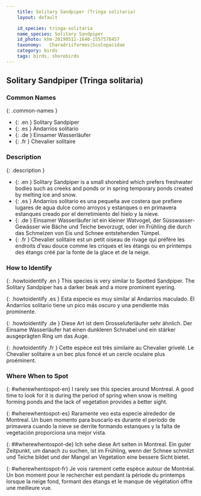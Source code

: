 ```yaml
---
    title: Solitary Sandpiper (Tringa solitaria)
    layout: default

    id_species: tringa-solitaria
    name_species: Solitary Sandpiper
    id_photo: khm-20190511-1640-1557578457
    taxonomy:   Charadriiformes|Scolopacidae
    category: birds
    tags: birds, shorebirds
---
```


## Solitary Sandpiper (Tringa solitaria)

### Common Names

{: .common-names }
- {: .en } Solitary Sandpiper 
- {: .es } Andarríos solitario 
- {: .de } Einsamer Wasserläufer 
- {: .fr } Chevalier solitaire 

### Description

{: .description }
- {: .en } Solitary Sandpiper is a small shorebird which prefers freshwater bodies such as creeks and ponds or in spring temporary ponds created by melting ice and snow.
- {: .es } Andarríos solitario es una pequeña ave costera que prefiere lugares de agua dulce como arroyos y estanques o en primavera estanques creado por el derretimiento del hielo y la nieve.
- {: .de } Einsamer Wasserläufer ist ein kleiner Watvogel, der Süsswasser-Gewässer wie Bäche und Teiche bevorzugt, oder im Frühling die durch das Schmelzen von Eis und Schnee entstehenden Tümpel.
- {: .fr } Chevalier solitaire est un petit oiseau de rivage qui préfère les endroits d'eau douce comme les criques et les étangs ou en printemps des étangs  créé par la fonte de la glace et de la neige.

### How to Identify

{: .howtoidentify .en }
This species is very similar to Spotted Sandpiper. The Solitary Sandpiper has a darker beak and a more prominent eyering.

{: .howtoidentify .es }
Esta especie es muy similar al Andarríos maculado. El Andarríos solitario tiene un pico más oscuro y una pendiente más prominente.

{: .howtoidentify .de }
Diese Art ist dem Drosseluferläufer sehr ähnlich. Der Einsame Wasserläufer hat einen dunkleren Schnabel und ein stärker ausgeprägten Ring um das Auge.

{: .howtoidentify .fr }
Cette espèce est très similaire au Chevalier grivelé. Le Chevalier solitaire a un bec plus foncé et un cercle oculaire plus proéminent.

### Where When to Spot

{: #wherewhentospot-en}
I rarely see this species around Montreal. A good time to look for it is during the period of spring when snow is melting forming ponds and the lack of vegetation provides a better sight.

{: #wherewhentospot-es}
Raramente veo esta especie alrededor de Montreal. Un buen momento para buscarlo es durante el período de primavera cuando la nieve se derrite formando estanques y la falta de vegetación proporciona una mejor vista.

{: ##wherewhentospot-de}
Ich sehe diese Art selten in Montreal. Ein guter Zeitpunkt, um danach zu suchen, ist im Frühling, wenn der Schnee schmilzt und Teiche bildet und der Mangel an Vegetation eine bessere Sicht bietet.

{: #wherewhentospot-fr}
Je vois rarement cette espèce autour de Montréal. Un bon moment pour le rechercher est pendant la période du printemps lorsque la neige fond, formant des étangs et le manque de végétation offre une meilleure vue.
